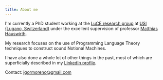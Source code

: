 ```yaml
---
title: About me
---
```


I'm currently a PhD student
working at the [LuCE research group][]
at [USI (Lugano, Switzerland)][]
under the excellent supervision of professor [Matthias Hauswirth][].

My research focuses on the use of Programming Language Theory techniques to construct sound Notional Machines.

I have also done a whole lot of other things in the past,
most of which are superficially described in my [LinkedIn profile][].

Contact: [igormoreno@gmail.com](mailto:igormoreno@gmai.com)

[LuCE research group]: https://luce.si.usi.ch/
[USI (Lugano, Switzerland)]: https://www.usi.ch/
[Matthias Hauswirth]: https://www.inf.usi.ch/faculty/hauswirth/
[LinkedIn profile]: https://www.linkedin.com/in/igormoreno/
